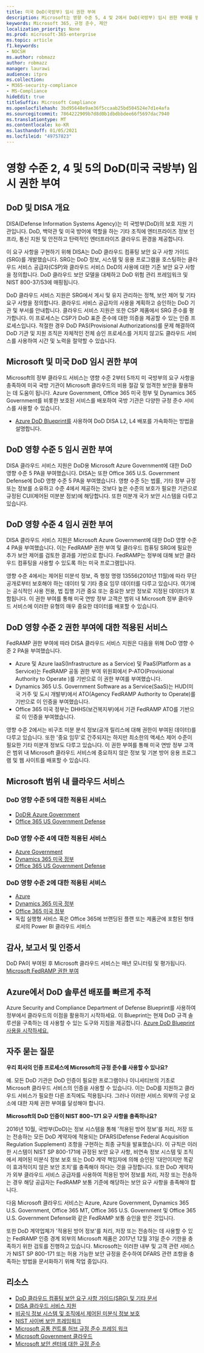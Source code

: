 ```yaml
---
title: 미국 DoD(국방부) 임시 권한 부여
description: Microsoft는 영향 수준 5, 4 및 2에서 DoD(국방부) 임시 권한 부여를 받은 경우
keywords: Microsoft 365, 규정 준수, 제안
localization_priority: None
ms.prod: microsoft-365-enterprise
ms.topic: article
f1.keywords:
- NOCSH
ms.author: robmazz
author: robmazz
manager: laurawi
audience: itpro
ms.collection:
- M365-security-compliance
- MS-Compliance
hideEdit: true
titleSuffix: Microsoft Compliance
ms.openlocfilehash: 3bd95648e9ae36f5ccaab25bd504524e7d1e4afa
ms.sourcegitcommit: 7864222909b7d8d0b1dbdbbdee66f5697dac7940
ms.translationtype: MT
ms.contentlocale: ko-KR
ms.lasthandoff: 01/05/2021
ms.locfileid: "49757823"
---
```

# <a name="us-department-of-defense-dod-provisional-authorization-at-impact-levels-2-4-and-5"></a>영향 수준 2, 4 및 5의 DoD(미국 국방부) 임시 권한 부여

## <a name="dod-and-disa-overview"></a>DoD 및 DISA 개요

DISA(Defense Information Systems Agency)는 미 국방부(DoD)의 보호 지원 기관입니다. DoD, 백악관 및 미국 방어에 역할을 하는 기타 조직에 엔터프라이즈 정보 인프라, 통신 지원 및 안전하고 탄력적인 엔터프라이즈 클라우드 환경을 제공합니다.

이 요구 사항을 구현하기 위해 DISA는 DoD 클라우드 컴퓨팅 보안 요구 사항 가이드(SRG)를 개발했습니다. SRG는 DoD 정보, 시스템 및 응용 프로그램을 호스팅하는 클라우드 서비스 공급자(CSP)와 클라우드 서비스 DoD의 사용에 대한 기준 보안 요구 사항을 정의합니다. DoD 클라우드 보안 모델을 대체하고 DoD 위험 관리 프레임워크 및 NIST 800-37/53에 매핑됩니다.

DoD 클라우드 서비스 지원은 SRG에서 게시 및 유지 관리하는 정책, 보안 제어 및 기타 요구 사항을 정의합니다. 클라우드 서비스 공급자의 사용을 계획하고 승인하는 DoD 기관 및 부서를 안내합니다. 클라우드 서비스 지원은 또한 CSP 제품에서 SRG 준수를 평가합니다. 이 프로세스는 CSP가 DoD 표준 준수에 대한 의증을 제공할 수 있는 인증 프로세스입니다. 적절한 경우 DoD PAS(Provisional Authorizations)를 문제 해결하여 DoD 기관 및 지원 조직은 자체적인 전체 승인 프로세스를 거치지 않고도 클라우드 서비스를 사용하여 시간 및 노력을 절약할 수 있습니다.

## <a name="microsoft-and-us-dod-provisional-authorization"></a>Microsoft 및 미국 DoD 임시 권한 부여

Microsoft의 정부 클라우드 서비스는 영향 수준 2부터 5까지 미 국방부의 요구 사항을 충족하여 미국 국방 기관이 Microsoft 클라우드의 비용 절감 및 엄격한 보안을 활용하는 데 도움이 됩니다. Azure Government, Office 365 미국 정부 및 Dynamics 365 Government를 비롯한 보호된 서비스를 배포하여 국방 기관은 다양한 규정 준수 서비스를 사용할 수 있습니다.

- [Azure DoD Blueprint를](https://docs.microsoft.com/azure/governance/blueprints/samples/dod-impact-level-4/) 사용하여 DoD DISA L2, L4 배포를 가속화하는 방법을 설명합니다.

## <a name="dod-impact-level-5-provisional-authorization"></a>DoD 영향 수준 5 임시 권한 부여

DISA 클라우드 서비스 지원은 DoD용 Microsoft Azure Government에 대한 DoD 영향 수준 5 PA을 부여했습니다. DISA는 또한 Office 365 U.S. Government Defense에 DoD 영향 수준 5 PA을 부여했습니다. 영향 수준 5는 법률, 기타 정부 규정 또는 정보를 소유하고 수준 4에서 제공하는 것보다 높은 수준의 보호가 필요한 기관으로 규정된 CUI(제어된 미분분 정보)에 해당합니다. 또한 미분개 국가 보안 시스템을 다루고 있습니다.

## <a name="dod-impact-level-4-provisional-authorization"></a>DoD 영향 수준 4 임시 권한 부여

DISA 클라우드 서비스 지원은 Microsoft Azure Government에 대한 DoD 영향 수준 4 PA을 부여했습니다. 이는 FedRAMP 권한 부여 및 클라우드 컴퓨팅 SRG에 필요한 추가 보안 제어를 검토한 결과를 기반으로 합니다. FedRAMP는 정부에 대해 보안 클라우드 컴퓨팅을 사용할 수 있도록 하는 미국 프로그램입니다.

영향 수준 4에서는 제어된 미분석 정보, 즉 행정 명령 13556(2010년 11월)에 따라 무단 공개로부터 보호해야 하는 데이터 및 기타 중요 임무 데이터를 다루고 있습니다. 여기에는 공식적인 사용 전용, 법 집행 기관 중요 또는 중요한 보안 정보로 지정된 데이터가 포함됩니다. 이 권한 부여를 통해 미국 연방 정부 고객은 범위 내 Microsoft 정부 클라우드 서비스에 이러한 유형의 매우 중요한 데이터를 배포할 수 있습니다.

## <a name="covered-services-for-dod-impact-level-2-authorization"></a>DoD 영향 수준 2 권한 부여에 대한 적용된 서비스

FedRAMP 권한 부여에 따라 DISA 클라우드 서비스 지원은 다음을 위해 DoD 영향 수준 2 PA을 부여했습니다.

- Azure 및 Azure IaaS(Infrastructure as a Service) 및 PaaS(Platform as a Service)는 FedRAMP 공동 권한 부여 위원회에서 P-ATO(Provisional Authority to Operate )를 기반으로 이 권한 부여를 부여했습니다.
- Dynamics 365 U.S. Government Software as a Service(SaaS)는 HUD(미국 거주 및 도시 개발부)에서 ATO(Agency FedRAMP Authority to Operate)를 기반으로 이 인증을 부여했습니다.
- Office 365 미국 정부는 DHHS(보건복지부)에서 기관 FedRAMP ATO를 기반으로 이 인증을 부여했습니다.

영향 수준 2에서는 비구조 미분 분석 정보(공개 릴리스에 대해 권한이 부여된 데이터)를 다루고 있습니다. 또한 '중요 임무'로 간주되지는 하지만 최소한의 액세스 제어 수준이 필요한 기타 미분개 정보도 다루고 있습니다. 이 권한 부여를 통해 미국 연방 정부 고객은 범위 내 Microsoft 클라우드 서비스에 중요하지 않은 정보 및 기본 방어 응용 프로그램 및 웹 사이트를 배포할 수 있습니다.

## <a name="microsoft-in-scope-cloud-services"></a>Microsoft 범위 내 클라우드 서비스

### <a name="covered-services-for-dod-impact-level-5"></a>DoD 영향 수준 5에 대한 적용된 서비스

- [DoD용 Azure Government](https://aka.ms/AzureCompliance)
- [Office 365 US Government Defense](https://go.microsoft.com/fwlink/p/?LinkID=2077751)

### <a name="covered-services-for-dod-impact-level-4"></a>DoD 영향 수준 4에 대한 적용된 서비스

- [Azure Government](https://aka.ms/AzureCompliance)
- [Dynamics 365 미국 정부](https://aka.ms/d365-compliance-list)
- [Office 365 US Government Defense](https://go.microsoft.com/fwlink/p/?LinkID=2077751)

### <a name="covered-services-for-dod-impact-level-2"></a>DoD 영향 수준 2에 대한 적용된 서비스

- [Azure](https://aka.ms/AzureCompliance)
- [Dynamics 365 미국 정부](https://aka.ms/d365-compliance-list)
- [Office 365 미국 정부](https://aka.ms/o365-compliance-framework)
- 독립 실행형 서비스 혹은 Office 365에 브랜딩된 플랜 또는 제품군에 포함된 형태로서의 Power BI 클라우드 서비스

## <a name="audits-reports-and-certificates"></a>감사, 보고서 및 인증서

DoD PA이 부여된 후 Microsoft 클라우드 서비스는 매년 모니터링 및 평가됩니다. [Microsoft FedRAMP 권한 부여](https://marketplace.fedramp.gov/#/products?sort=productName&productNameSearch=microsoft)

## <a name="fast-track-your-deployment-of-dod-solutions-on-azure"></a>Azure에서 DoD 솔루션 배포를 빠르게 추적

Azure Security and Compliance Department of Defense Blueprint를 사용하여 정부에서 클라우드의 이점을 활용하기 시작하세요. 이 Blueprint는 현재 DoD 규격 솔루션을 구축하는 데 사용할 수 있는 도구와 지침을 제공합니다. [Azure DoD Blueprint 사용을 시작하세요.](https://docs.microsoft.com/azure/governance/blueprints/samples/dod-impact-level-4/)

## <a name="frequently-asked-questions"></a>자주 묻는 질문

**우리 회사의 인증 프로세스에 Microsoft의 규정 준수를 사용할 수 있나요?**

예. 모든 DoD 기관은 DoD 인증이 필요한 프로그램이나 이니셔티브의 기초로 Microsoft 클라우드 서비스의 인증을 사용할 수 있습니다. 이는 DoD를 지원하고 클라우드 서비스가 필요한 다른 조직에도 적용됩니다. 그러나 이러한 서비스 외부의 구성 요소에 대한 자체 권한 부여를 달성해야 합니다.

**Microsoft의 DoD 인증이 NIST 800~171 요구 사항을 충족하나요?**

2016년 10월, 국방부(DoD)는 정보 시스템을 통해 '적용된 방어 정보'를 처리, 저장 또는 전송하는 모든 DoD 계약자에 적용되는 DFARS(Defense Federal Acquisition Regulation Supplement) 조항을 구현하는 최종 규칙을 발표했습니다. 이 규칙은 이러한 시스템이 NIST SP 800-171에 규정된 [](https://nvlpubs.nist.gov/nistpubs/SpecialPublications/NIST.SP.800-171.pdf)보안 요구 사항, 비연속 정보 시스템 및 조직에서 제어된 미분식 정보 보호 또는 DoD 계약 책임자에 의해 승인된 '대안이지만 똑같이 효과적이지 않은 보안 조치'를 충족해야 하다는 것을 규정합니다. 또한 DoD 계약자가 외부 클라우드 서비스 공급자를 사용하여 적용된 방어 정보를 처리, 저장 또는 전송하는 경우 해당 공급자는 FedRAMP 보통 기준에 해당하는 보안 요구 사항을 충족해야 합니다.

다음 Microsoft 클라우드 서비스는 Azure, Azure Government, Dynamics 365 U.S. Government, Office 365 MT, Office 365 U.S. Government 및 Office 365 U.S. Government Defense와 같은 FedRAMP 보통 승인을 받은 것입니다.

또한 DoD 계약업체가 '적용된 방어 정보'를 처리, 저장 또는 전송하는 데 사용할 수 있는 FedRAMP 인증 경계 외부의 Microsoft 제품은 2017년 12월 31일 준수 기한을 충족하기 위한 검토를 진행하고 있습니다. Microsoft는 이러한 내부 및 고객 관련 서비스가 NIST SP 800-171 또는 허용 가능한 보안 규정을 준수하여 DFARS 관련 조항을 충족하는 방법을 문서화하기 위해 작업 중입니다.

## <a name="resources"></a>리소스

- [DoD 클라우드 컴퓨팅 보안 요구 사항 가이드(SRG) 및 기타 문서](https://public.cyber.mil/dccs/dccs-documents/)
- [DISA 클라우드 서비스 지원](https://storefront.disa.mil/kinetic/disa/service-catalog#/forms/cloud-service-support)
- [비공식 정보 시스템 및 조직에서 제어된 미분식 정보 보호](https://nvlpubs.nist.gov/nistpubs/SpecialPublications/NIST.SP.800-171.pdf)
- [NIST 사이버 보안 프레임워크](https://www.nist.gov/cyberframework)
- [Microsoft 공통 컨트롤 허브 규정 준수 프레임 워크](https://www.microsoft.com/trustcenter/common-controls-hub)
- [Microsoft Government 클라우드](https://go.microsoft.com/fwlink/p/?linkid=2087246)
- [Microsoft 보안 센터에 대한 규정 준수](https://www.microsoft.com/trust-center/compliance/compliance-overview)
